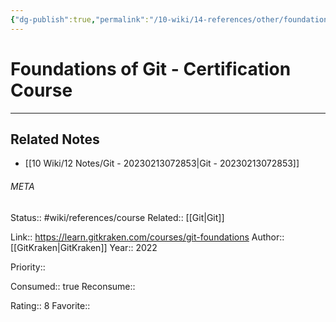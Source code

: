 ```yaml
---
{"dg-publish":true,"permalink":"/10-wiki/14-references/other/foundations-of-git-certification-course-20230122083958/"}
---
```


# Foundations of Git - Certification Course
---

## Related Notes
- [[10 Wiki/12 Notes/Git - 20230213072853\|Git - 20230213072853]]




###### META
Status:: #wiki/references/course
Related:: [[Git\|Git]]

Link:: https://learn.gitkraken.com/courses/git-foundations
Author:: [[GitKraken\|GitKraken]]
Year:: 2022

Priority:: 

Consumed:: true
Reconsume:: 

Rating:: 8
Favorite:: 

